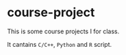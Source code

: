 # course-project
This is some course projects I for class.

It cantains ``C/C++``, ``Python`` and ``R`` script.

